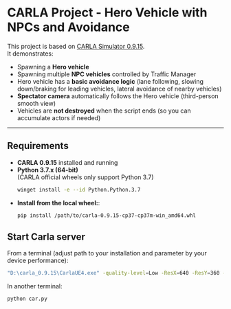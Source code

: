 # CARLA Project - Hero Vehicle with NPCs and Avoidance

This project is based on [CARLA Simulator 0.9.15](https://carla.org/).  
It demonstrates:
- Spawning a **Hero vehicle**
- Spawning multiple **NPC vehicles** controlled by Traffic Manager
- Hero vehicle has a **basic avoidance logic** (lane following, slowing down/braking for leading vehicles, lateral avoidance of nearby vehicles)
- **Spectator camera** automatically follows the Hero vehicle (third-person smooth view)
- Vehicles are **not destroyed** when the script ends (so you can accumulate actors if needed)

---

## Requirements

- **CARLA 0.9.15** installed and running
- **Python 3.7.x (64-bit)**  
  (CARLA official wheels only support Python 3.7)
  ```bash
  winget install -e --id Python.Python.3.7

- **Install from the local wheel:**:
  ```bash
  pip install /path/to/carla-0.9.15-cp37-cp37m-win_amd64.whl


## Start Carla server
From a terminal (adjust path to your installation and parameter by your device performance):
```bash
"D:\carla_0.9.15\CarlaUE4.exe" -quality-level=Low -ResX=640 -ResY=360 -windowed -nosound -fps=20
```

In another terminal:
```bash
python car.py
```
